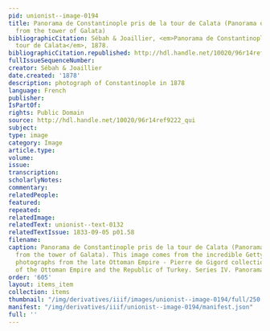 ```yaml
---
pid: unionist--image-0194
title: Panorama de Constantinople pris de la tour de Calata (Panorama of Constantinople
  from the tower of Galata)
bibliographicCitation: Sébah & Joaillier, <em>Panorama de Constantinople pris de la
  tour de Calata</em>, 1878.
bibliographicCitation.republished: http://hdl.handle.net/10020/96r14ref9222_qui
fullIssueSequenceNumber: 
creator: Sébah & Joaillier
date.created: '1878'
description: photograph of Constantinople in 1878
language: French
publisher: 
IsPartOf: 
rights: Public Domain
source: http://hdl.handle.net/10020/96r14ref9222_qui
subject: 
type: image
category: Image
article.type: 
volume: 
issue: 
transcription: 
scholarlyNotes: 
commentary: 
relatedPeople: 
featured: 
repeated: 
relatedImage: 
relatedText: unionist--text-0132
relatedTextIssue: 1833-09-05 p01.58
filename: 
caption: Panorama de Constantinople pris de la tour de Calata (Panorama of Constantinople
  from the tower of Galata). This image comes from the incredible Getty Museum digitized
  photographs from the late Ottoman Empire - Pierre de Gigord collection of photographs
  of the Ottoman Empire and the Republic of Turkey. Series IV. Panoramas (http://hdl.handle.net/10020/cat359924)
order: '605'
layout: items_item
collection: items
thumbnail: "/img/derivatives/iiif/images/unionist--image-0194/full/250,/0/default.jpg"
manifest: "/img/derivatives/iiif/unionist--image-0194/manifest.json"
full: ''
---
```

